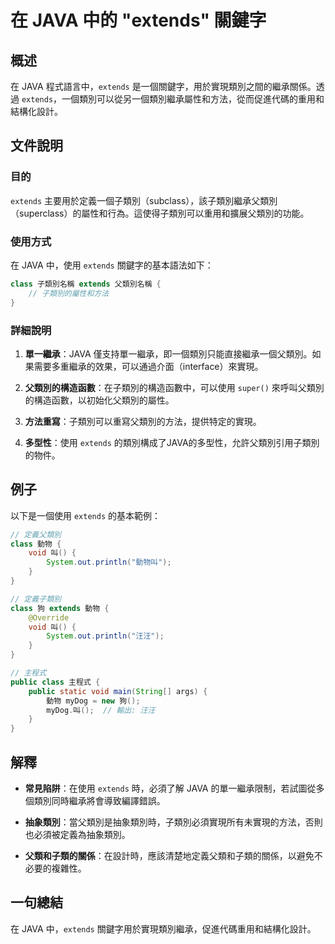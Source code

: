 <!--
Meta Description: # 在 JAVA 中的 "extends" 關鍵字 ## 概述 在 JAVA 程式語言中，`extends` 是一個關鍵字，用於實現類別之間的繼承關係。透過 `extends`，一個類別可以從另一個類別繼承屬性和方法，從而促進代碼的重用和結構化設計。 ## 文件說明 ### 目的 `extends`...
Meta Keywords: extends, java, class, void, system
-->

# 在 JAVA 中的 "extends" 關鍵字

## 概述
在 JAVA 程式語言中，`extends` 是一個關鍵字，用於實現類別之間的繼承關係。透過 `extends`，一個類別可以從另一個類別繼承屬性和方法，從而促進代碼的重用和結構化設計。

## 文件說明
### 目的
`extends` 主要用於定義一個子類別（subclass），該子類別繼承父類別（superclass）的屬性和行為。這使得子類別可以重用和擴展父類別的功能。

### 使用方式
在 JAVA 中，使用 `extends` 關鍵字的基本語法如下：

```java
class 子類別名稱 extends 父類別名稱 {
    // 子類別的屬性和方法
}
```

### 詳細說明
1. **單一繼承**：JAVA 僅支持單一繼承，即一個類別只能直接繼承一個父類別。如果需要多重繼承的效果，可以通過介面（interface）來實現。
   
2. **父類別的構造函數**：在子類別的構造函數中，可以使用 `super()` 來呼叫父類別的構造函數，以初始化父類別的屬性。

3. **方法重寫**：子類別可以重寫父類別的方法，提供特定的實現。

4. **多型性**：使用 `extends` 的類別構成了JAVA的多型性，允許父類別引用子類別的物件。

## 例子
以下是一個使用 `extends` 的基本範例：

```java
// 定義父類別
class 動物 {
    void 叫() {
        System.out.println("動物叫");
    }
}

// 定義子類別
class 狗 extends 動物 {
    @Override
    void 叫() {
        System.out.println("汪汪");
    }
}

// 主程式
public class 主程式 {
    public static void main(String[] args) {
        動物 myDog = new 狗();
        myDog.叫();  // 輸出: 汪汪
    }
}
```

## 解釋
- **常見陷阱**：在使用 `extends` 時，必須了解 JAVA 的單一繼承限制，若試圖從多個類別同時繼承將會導致編譯錯誤。
  
- **抽象類別**：當父類別是抽象類別時，子類別必須實現所有未實現的方法，否則也必須被定義為抽象類別。

- **父類和子類的關係**：在設計時，應該清楚地定義父類和子類的關係，以避免不必要的複雜性。

## 一句總結
在 JAVA 中，`extends` 關鍵字用於實現類別繼承，促進代碼重用和結構化設計。